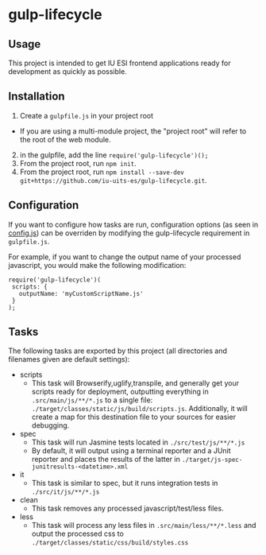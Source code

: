 # gulp-lifecycle

## Usage

 This project is intended to get IU ESI frontend applications ready for development as quickly as possible.

## Installation

1. Create a `gulpfile.js` in your project root
  * If you are using a multi-module project, the "project root" will refer to the root of the web module.
2. in the gulpfile, add the line `require('gulp-lifecycle')();`
3. From the project root, run `npm init`.
4. From the project root, run `npm install --save-dev git+https://github.com/iu-uits-es/gulp-lifecycle.git`.

## Configuration

If you want to configure how tasks are run, configuration options (as seen in [config.js](https://github.com/iu-uits-es/gulp-lifecycle/blob/master/config.js)) can be overriden by modifying the gulp-lifecycle requirement in `gulpfile.js`.

For example, if you want to change the output name of your processed javascript, you would make the following modification:

```
require('gulp-lifecycle')(
 scripts: {
   outputName: 'myCustomScriptName.js'
 }
);
```

## Tasks

The following tasks are exported by this project (all directories and filenames given are default settings):

* scripts
  * This task will Browserify,uglify,transpile, and generally get your scripts ready for deployment, outputting everything in `.src/main/js/**/*.js` to a single file: `./target/classes/static/js/build/scripts.js`. Additionally, it will create a map for this destination file to your sources for easier debugging.
* spec
  * This task will run Jasmine tests located in `./src/test/js/**/*.js`
  * By default, it will output using a terminal reporter and a JUnit reporter and places the results of the latter in `./target/js-spec-junitresults-<datetime>.xml`
* it
  * This task is similar to spec, but it runs integration tests in `./src/it/js/**/*.js`
* clean
  * This task removes any processed javascript/test/less files.
* less
  * This task will process any less files in `.src/main/less/**/*.less` and output the processed css to `./target/classes/static/css/build/styles.css`
